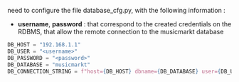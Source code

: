 need to configure the file database_cfg.py, with the following information : 
- **username**, **password** : that correspond to the created credentials on the RDBMS, that allow the remote connection to the musicmarkt database
```python
DB_HOST = "192.168.1.1"
DB_USER = "<username>"
DB_PASSWORD = "<password>"
DB_DATABASE = "musicmarkt"
DB_CONNECTION_STRING = f"host={DB_HOST} dbname={DB_DATABASE} user={DB_USER} password={DB_PASSWORD}"
```
